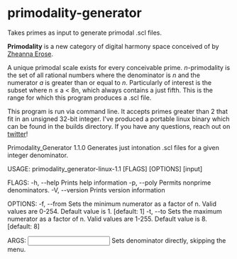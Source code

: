 # primodality-generator
Takes primes as input to generate primodal .scl files.

**Primodality** is a new category of digital harmony space conceived of by [Zheanna Erose](https://www.youtube.com/channel/UC--VosYH0BHISbb4SFO9rQA).

A unique primodal scale exists for every conceivable prime. *n*-primodality is the set of all rational numbers where the denominator is *n* and the numerator *a* is greater than or equal to *n*. Particularly of interest is the subset where n ≤ a < 8n, which always contains a just fifth. This is the range for which this program produces a .scl file.

This program is run via command line. It accepts primes greater than 2 that fit in an unsigned 32-bit integer. I've produced a portable linux binary which can be found in the builds directory. If you have any questions, reach out on [twitter](twitter.com/thenorili)!

Primodality_Generator 1.1.0
Generates just intonation .scl files for a given integer denominator.

USAGE:
    primodality_generator-linux-1.1 [FLAGS] [OPTIONS] [input]

FLAGS:
    -h, --help       Prints help information
    -p, --poly       Permits nonprime denominators.
    -V, --version    Prints version information

OPTIONS:
    -f, --from <from>    Sets the minimum numerator as a factor of n.
                         Valid values are 0-254. Default value is 1. [default: 1]
    -t, --to <to>        Sets the maximum numerator as a factor of n.
                         Valid values are 1-255. Default value is 8. [default: 8]

ARGS:
    <input>    Sets denominator directly, skipping the menu.
